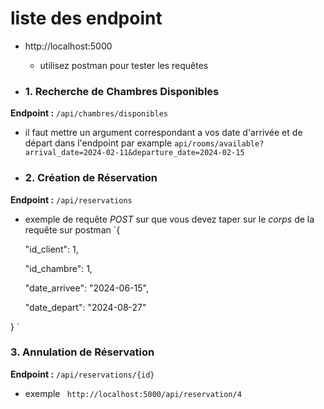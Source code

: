 # liste des endpoint
* http://localhost:5000
  - utilisez postman pour tester les requêtes

* ### 1. Recherche de Chambres Disponibles

**Endpoint :** `/api/chambres/disponibles`
- il faut mettre un argument correspondant a vos date d'arrivée et de départ dans l'endpoint par example  ` api/rooms/available?arrival_date=2024-02-11&departure_date=2024-02-15 `
* ### 2. Création de Réservation
**Endpoint :** `/api/reservations`
- exemple de requête *POST* sur que vous devez taper sur le *corps* de la requête sur postman  `{
  
    "id_client": 1,
  
    "id_chambre": 1,
    
    "date_arrivee": "2024-06-15",
  
    "date_depart": "2024-08-27"
  
} `  

### 3. Annulation de Réservation

**Endpoint :** `/api/reservations/{id}`  
- exemple ` http://localhost:5000/api/reservation/4`


